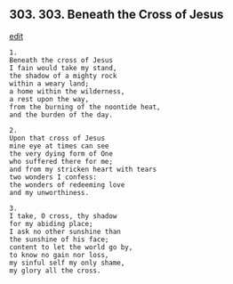 
## 303.  303. Beneath the Cross of Jesus
[edit](https://docs.google.com/document/d/17d3Iv0zi%2DxnSS0a4PWcF9vAdL84eUC%2Dj/edit?mode=html)






    1.
    Beneath the cross of Jesus
    I fain would take my stand,
    the shadow of a mighty rock
    within a weary land;
    a home within the wilderness,
    a rest upon the way,
    from the burning of the noontide heat,
    and the burden of the day.

    2.
    Upon that cross of Jesus
    mine eye at times can see
    the very dying form of One
    who suffered there for me;
    and from my stricken heart with tears
    two wonders I confess:
    the wonders of redeeming love
    and my unworthiness.

    3.
    I take, O cross, thy shadow
    for my abiding place;
    I ask no other sunshine than
    the sunshine of his face;
    content to let the world go by,
    to know no gain nor loss,
    my sinful self my only shame,
    my glory all the cross.
